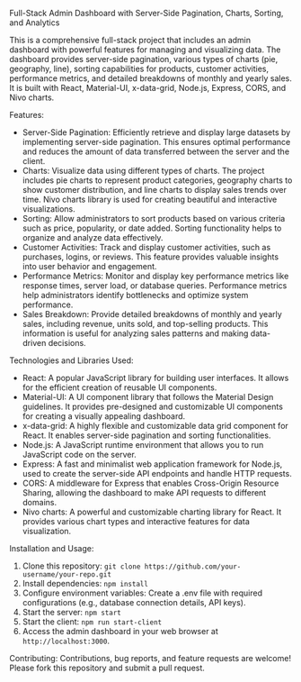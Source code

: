 Full-Stack Admin Dashboard with Server-Side Pagination, Charts, Sorting, and Analytics

This is a comprehensive full-stack project that includes an admin dashboard with powerful features for managing and visualizing data. The dashboard provides server-side pagination, various types of charts (pie, geography, line), sorting capabilities for products, customer activities, performance metrics, and detailed breakdowns of monthly and yearly sales. It is built with React, Material-UI, x-data-grid, Node.js, Express, CORS, and Nivo charts.

Features:
- Server-Side Pagination: Efficiently retrieve and display large datasets by implementing server-side pagination. This ensures optimal performance and reduces the amount of data transferred between the server and the client.
- Charts: Visualize data using different types of charts. The project includes pie charts to represent product categories, geography charts to show customer distribution, and line charts to display sales trends over time. Nivo charts library is used for creating beautiful and interactive visualizations.
- Sorting: Allow administrators to sort products based on various criteria such as price, popularity, or date added. Sorting functionality helps to organize and analyze data effectively.
- Customer Activities: Track and display customer activities, such as purchases, logins, or reviews. This feature provides valuable insights into user behavior and engagement.
- Performance Metrics: Monitor and display key performance metrics like response times, server load, or database queries. Performance metrics help administrators identify bottlenecks and optimize system performance.
- Sales Breakdown: Provide detailed breakdowns of monthly and yearly sales, including revenue, units sold, and top-selling products. This information is useful for analyzing sales patterns and making data-driven decisions.

Technologies and Libraries Used:
- React: A popular JavaScript library for building user interfaces. It allows for the efficient creation of reusable UI components.
- Material-UI: A UI component library that follows the Material Design guidelines. It provides pre-designed and customizable UI components for creating a visually appealing dashboard.
- x-data-grid: A highly flexible and customizable data grid component for React. It enables server-side pagination and sorting functionalities.
- Node.js: A JavaScript runtime environment that allows you to run JavaScript code on the server.
- Express: A fast and minimalist web application framework for Node.js, used to create the server-side API endpoints and handle HTTP requests.
- CORS: A middleware for Express that enables Cross-Origin Resource Sharing, allowing the dashboard to make API requests to different domains.
- Nivo charts: A powerful and customizable charting library for React. It provides various chart types and interactive features for data visualization.

Installation and Usage:
1. Clone this repository: `git clone https://github.com/your-username/your-repo.git`
2. Install dependencies: `npm install`
3. Configure environment variables: Create a .env file with required configurations (e.g., database connection details, API keys).
4. Start the server: `npm start`
5. Start the client: `npm run start-client`
6. Access the admin dashboard in your web browser at `http://localhost:3000`.

Contributing:
Contributions, bug reports, and feature requests are welcome! Please fork this repository and submit a pull request.

